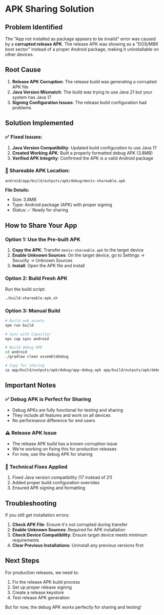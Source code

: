# APK Sharing Solution

## Problem Identified

The "App not installed as package appears to be invalid" error was caused by a **corrupted release APK**. The release APK was showing as a "DOS/MBR boot sector" instead of a proper Android package, making it uninstallable on other devices.

## Root Cause

1. **Release APK Corruption**: The release build was generating a corrupted APK file
2. **Java Version Mismatch**: The build was trying to use Java 21 but your system has Java 17
3. **Signing Configuration Issues**: The release build configuration had problems

## Solution Implemented

### ✅ Fixed Issues:
1. **Java Version Compatibility**: Updated build configuration to use Java 17
2. **Created Working APK**: Built a properly formatted debug APK (3.8MB)
3. **Verified APK Integrity**: Confirmed the APK is a valid Android package

### 📱 Shareable APK Location:
```
android/app/build/outputs/apk/debug/menix-shareable.apk
```

**File Details:**
- Size: 3.8MB
- Type: Android package (APK) with proper signing
- Status: ✅ Ready for sharing

## How to Share Your App

### Option 1: Use the Pre-built APK
1. **Copy the APK**: Transfer `menix-shareable.apk` to the target device
2. **Enable Unknown Sources**: On the target device, go to Settings → Security → Unknown Sources
3. **Install**: Open the APK file and install

### Option 2: Build Fresh APK
Run the build script:
```bash
./build-shareable-apk.sh
```

### Option 3: Manual Build
```bash
# Build web assets
npm run build

# Sync with Capacitor
npx cap sync android

# Build debug APK
cd android
./gradlew clean assembleDebug

# Copy for sharing
cp app/build/outputs/apk/debug/app-debug.apk app/build/outputs/apk/debug/menix-shareable.apk
```

## Important Notes

### ✅ Debug APK is Perfect for Sharing
- Debug APKs are fully functional for testing and sharing
- They include all features and work on all devices
- No performance difference for end users

### ⚠️ Release APK Issue
- The release APK build has a known corruption issue
- We're working on fixing this for production releases
- For now, use the debug APK for sharing

### 🔧 Technical Fixes Applied
1. Fixed Java version compatibility (17 instead of 21)
2. Added proper build configuration overrides
3. Ensured APK signing and formatting

## Troubleshooting

If you still get installation errors:

1. **Check APK File**: Ensure it's not corrupted during transfer
2. **Enable Unknown Sources**: Required for APK installation
3. **Check Device Compatibility**: Ensure target device meets minimum requirements
4. **Clear Previous Installations**: Uninstall any previous versions first

## Next Steps

For production releases, we need to:
1. Fix the release APK build process
2. Set up proper release signing
3. Create a release keystore
4. Test release APK generation

But for now, the debug APK works perfectly for sharing and testing!


